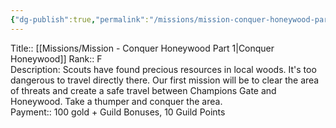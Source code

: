 ```yaml
---
{"dg-publish":true,"permalink":"/missions/mission-conquer-honeywood-part-1/","tags":["Mission","Mission/Active"]}
---
```



Title:: [[Missions/Mission - Conquer Honeywood Part 1\|Conquer Honeywood]]
Rank:: F  
Description: Scouts have found precious resources in local woods. It's too dangerous to travel directly there. Our first mission will be to clear the area of threats and create a safe travel between Champions Gate and Honeywood. Take a thumper and conquer the area.  
Payment:: 100 gold + Guild Bonuses, 10 Guild Points  